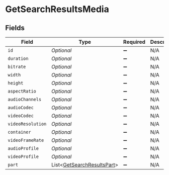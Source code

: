 # GetSearchResultsMedia


## Fields

| Field                                                                         | Type                                                                          | Required                                                                      | Description                                                                   | Example                                                                       |
| ----------------------------------------------------------------------------- | ----------------------------------------------------------------------------- | ----------------------------------------------------------------------------- | ----------------------------------------------------------------------------- | ----------------------------------------------------------------------------- |
| `id`                                                                          | *Optional<Double>*                                                            | :heavy_minus_sign:                                                            | N/A                                                                           | 26610                                                                         |
| `duration`                                                                    | *Optional<Double>*                                                            | :heavy_minus_sign:                                                            | N/A                                                                           | 6612628                                                                       |
| `bitrate`                                                                     | *Optional<Double>*                                                            | :heavy_minus_sign:                                                            | N/A                                                                           | 4751                                                                          |
| `width`                                                                       | *Optional<Double>*                                                            | :heavy_minus_sign:                                                            | N/A                                                                           | 1916                                                                          |
| `height`                                                                      | *Optional<Double>*                                                            | :heavy_minus_sign:                                                            | N/A                                                                           | 796                                                                           |
| `aspectRatio`                                                                 | *Optional<Double>*                                                            | :heavy_minus_sign:                                                            | N/A                                                                           | 2.35                                                                          |
| `audioChannels`                                                               | *Optional<Double>*                                                            | :heavy_minus_sign:                                                            | N/A                                                                           | 6                                                                             |
| `audioCodec`                                                                  | *Optional<String>*                                                            | :heavy_minus_sign:                                                            | N/A                                                                           | aac                                                                           |
| `videoCodec`                                                                  | *Optional<String>*                                                            | :heavy_minus_sign:                                                            | N/A                                                                           | hevc                                                                          |
| `videoResolution`                                                             | *Optional<Double>*                                                            | :heavy_minus_sign:                                                            | N/A                                                                           | 1080                                                                          |
| `container`                                                                   | *Optional<String>*                                                            | :heavy_minus_sign:                                                            | N/A                                                                           | mkv                                                                           |
| `videoFrameRate`                                                              | *Optional<String>*                                                            | :heavy_minus_sign:                                                            | N/A                                                                           | 24p                                                                           |
| `audioProfile`                                                                | *Optional<String>*                                                            | :heavy_minus_sign:                                                            | N/A                                                                           | lc                                                                            |
| `videoProfile`                                                                | *Optional<String>*                                                            | :heavy_minus_sign:                                                            | N/A                                                                           | main 10                                                                       |
| `part`                                                                        | List<[GetSearchResultsPart](../../models/operations/GetSearchResultsPart.md)> | :heavy_minus_sign:                                                            | N/A                                                                           |                                                                               |
